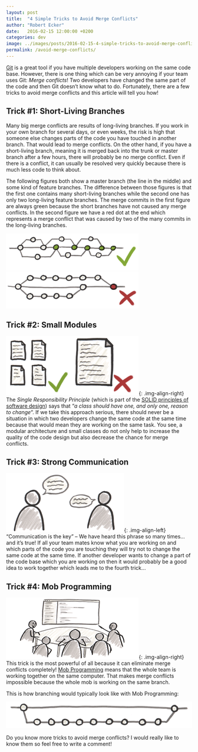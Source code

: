 ```yaml
---
layout: post
title:  "4 Simple Tricks to Avoid Merge Conflicts"
author: "Robert Ecker"
date:   2016-02-15 12:00:00 +0200
categories: dev
image: ../images/posts/2016-02-15-4-simple-tricks-to-avoid-merge-conflicts/title-image.png
permalink: /avoid-merge-conflicts/
---
```


[Git](https://git-scm.com/) is a great tool if you have multiple developers working on the same code base. However, there is one thing which can be very annoying if your team uses Git: *Merge conflicts*! Two developers have changed the same part of the code and then Git doesn’t know what to do. Fortunately, there are a few tricks to avoid merge conflicts and this article will tell you how!

## Trick #1: Short-Living Branches

Many big merge conflicts are results of long-living branches. If you work in your own branch for several days, or even weeks, the risk is high that someone else changes parts of the code you have touched in another branch. That would lead to merge conflicts. On the other hand, if you have a short-living branch, meaning it is merged back into the trunk or master branch after a few hours, there will probably be no merge conflict. Even if there is a conflict, it can usually be resolved very quickly because there is much less code to think about.

The following figures both show a master branch (the line in the middle) and some kind of feature branches. The difference between those figures is that the first one contains many short-living branches while the second one has only two long-living feature branches. The merge commits in the first figure are always green because the short branches have not caused any merge conflicts. In the second figure we have a red dot at the end which represents a merge conflict that was caused by two of the many commits in the long-living branches.

![short-living branches](../images/posts/2016-02-15-4-simple-tricks-to-avoid-merge-conflicts/short-living-branches.png)
![long-living branches](../images/posts/2016-02-15-4-simple-tricks-to-avoid-merge-conflicts/long-living-branches.png)

## Trick #2: Small Modules

![documents](../images/posts/2016-02-15-4-simple-tricks-to-avoid-merge-conflicts/documents.png){: .img-align-right}
The *Single Responsibility Principle* (which is part of the [SOLID principles of software design](https://team-coder.com/solid-principles/)) says that “*a class should have one, and only one, reason to change*“. If we take this approach serious, there should never be a situation in which two developers change the same code at the same time because that would mean they are working on the same task. You see, a modular architecture and small classes do not only help to increase the quality of the code design but also decrease the chance for merge conflicts.

## Trick #3: Strong Communication

![communication](../images/posts/2016-02-15-4-simple-tricks-to-avoid-merge-conflicts/communication.png){: .img-align-left}
“Communication is the key” – We have heard this phrase so many times… and it’s true! If all your team mates know what you are working on and which parts of the code you are touching they will try not to change the same code at the same time. If another developer wants to change a part of the code base which you are working on then it would probably be a good idea to work together which leads me to the fourth trick…

## Trick #4: Mob Programming

![mob programming](../images/posts/2016-02-15-4-simple-tricks-to-avoid-merge-conflicts/mob-programming.png){: .img-align-right}
This trick is the most powerful of all because it can eliminate merge conflicts completely! [Mob Programming](https://team-coder.com/mob-programming/) means that the whole team is working together on the same computer. That makes merge conflicts impossible because the whole mob is working on the same branch.

This is how branching would typically look like with Mob Programming:

![mob programming branch](../images/posts/2016-02-15-4-simple-tricks-to-avoid-merge-conflicts/mob-programming-branch.png)

Do you know more tricks to avoid merge conflicts? I would really like to know them so feel free to write a comment!
